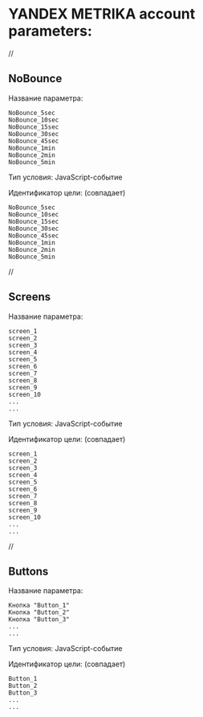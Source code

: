 # YANDEX METRIKA account parameters:

//

## NoBounce

Название параметра:

```
NoBounce_5sec
NoBounce_10sec
NoBounce_15sec
NoBounce_30sec
NoBounce_45sec
NoBounce_1min
NoBounce_2min
NoBounce_5min
```

Тип условия: JavaScript-событие

Идентификатор цели: (совпадает)

```
NoBounce_5sec
NoBounce_10sec
NoBounce_15sec
NoBounce_30sec
NoBounce_45sec
NoBounce_1min
NoBounce_2min
NoBounce_5min
```

//

## Screens

Название параметра:

```
screen_1
screen_2
screen_3
screen_4
screen_5
screen_6
screen_7
screen_8
screen_9
screen_10
...
...
```

Тип условия: JavaScript-событие

Идентификатор цели: (совпадает)

```
screen_1
screen_2
screen_3
screen_4
screen_5
screen_6
screen_7
screen_8
screen_9
screen_10
...
...
```

//

## Buttons

Название параметра:

```
Кнопка "Button_1"
Кнопка "Button_2"
Кнопка "Button_3"
...
...
```

Тип условия: JavaScript-событие

Идентификатор цели: (совпадает)

```
Button_1
Button_2
Button_3
...
...
```

